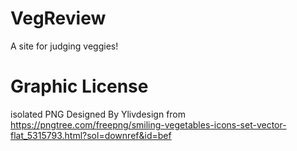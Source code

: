 # VegReview
A site for judging veggies!


# Graphic License
isolated PNG Designed By Ylivdesign from https://pngtree.com/freepng/smiling-vegetables-icons-set-vector-flat_5315793.html?sol=downref&id=bef
